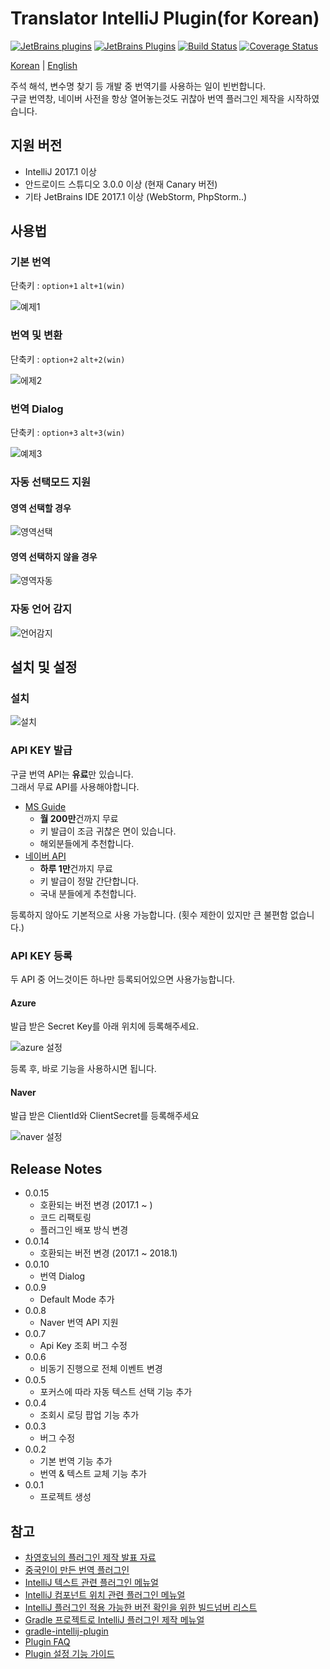 # Translator IntelliJ Plugin(for Korean)

[![JetBrains plugins](https://img.shields.io/jetbrains/plugin/d/Translator.svg)]()
[![JetBrains Plugins](https://img.shields.io/jetbrains/plugin/v/Translator.svg)]()
[![Build Status](https://travis-ci.org/jojoldu/translator.svg?branch=master)](https://travis-ci.org/jojoldu/translator)
[![Coverage Status](https://coveralls.io/repos/github/jojoldu/translator/badge.svg?branch=master)](https://coveralls.io/github/jojoldu/translator?branch=master)

[Korean](./README.md) | [English](./README_EN.md)  

주석 해석, 변수명 찾기 등 개발 중 번역기를 사용하는 일이 빈번합니다.  
구글 번역창, 네이버 사전을 항상 열어놓는것도 귀찮아 번역 플러그인 제작을 시작하였습니다.

## 지원 버전

* IntelliJ 2017.1 이상
* 안드로이드 스튜디오 3.0.0 이상 (현재 Canary 버전)
* 기타 JetBrains IDE 2017.1 이상 (WebStorm, PhpStorm..)

## 사용법

### 기본 번역

단축키 : ```option+1``` ```alt+1(win)```

![예제1](./images/번역.gif)

### 번역 및 변환

단축키 : ```option+2``` ```alt+2(win)```

![에제2](./images/변경.gif)

### 번역 Dialog

단축키 : ```option+3``` ```alt+3(win)```

![예제3](./images/dialog.gif)

### 자동 선택모드 지원

#### 영역 선택할 경우

![영역선택](./images/영역지정.gif)

#### 영역 선택하지 않을 경우

![영역자동](./images/영역자동.gif)


### 자동 언어 감지

![언어감지](./images/언어감지.gif)


## 설치 및 설정

### 설치

![설치](./images/설치.png)

### API KEY 발급

구글 번역 API는 **유료**만 있습니다.  
그래서 무료 API를 사용해야합니다.

* [MS Guide](http://docs.microsofttranslator.com/text-translate.html)
  * **월 200만**건까지 무료
  * 키 발급이 조금 귀찮은 면이 있습니다.
  * 해외분들에게 추천합니다.
* [네이버 API](http://blog.naver.com/PostView.nhn?blogId=killkimno&logNo=220647426967)
  * **하루 1만**건까지 무료
  * 키 발급이 정말 간단합니다.
  * 국내 분들에게 추천합니다.

등록하지 않아도 기본적으로 사용 가능합니다. (횟수 제한이 있지만 큰 불편함 없습니다.)

### API KEY 등록

두 API 중 어느것이든 하나만 등록되어있으면 사용가능합니다.

#### Azure  
발급 받은 Secret Key를 아래 위치에 등록해주세요.

![azure 설정](./images/azure설정.png)

등록 후, 바로 기능을 사용하시면 됩니다.

#### Naver  
발급 받은 ClientId와 ClientSecret를 등록해주세요

![naver 설정](./images/naver설정.png)

## Release Notes

* 0.0.15
  * 호환되는 버전 변경 (2017.1 ~ )
  * 코드 리팩토링
  * 플러그인 배포 방식 변경 
* 0.0.14
  * 호환되는 버전 변경 (2017.1 ~ 2018.1) 
* 0.0.10
  * 번역 Dialog
* 0.0.9
  * Default Mode 추가
* 0.0.8
  * Naver 번역 API 지원
* 0.0.7
  * Api Key 조회 버그 수정
* 0.0.6
  * 비동기 진행으로 전체 이벤트 변경
* 0.0.5
  * 포커스에 따라 자동 텍스트 선택 기능 추가
* 0.0.4
  * 조회시 로딩 팝업 기능 추가
* 0.0.3
  * 버그 수정
* 0.0.2
  * 기본 번역 기능 추가
  * 번역 & 텍스트 교체 기능 추가
* 0.0.1
  * 프로젝트 생성

## 참고

* [차영호님의 플러그인 제작 발표 자료](https://news.realm.io/kr/news/android-studio-plugin-development/)
* [중국인이 만든 번역 플러그인](https://github.com/YiiGuxing/TranslationPlugin)
* [IntelliJ 텍스트 관련 플러그인 메뉴얼](http://www.jetbrains.org/intellij/sdk/docs/tutorials/editor_basics/working_with_text.html)
* [IntelliJ 컴포넌트 위치 관련 플러그인 메뉴얼](http://www.jetbrains.org/intellij/sdk/docs/tutorials/editor_basics/coordinates_system.html)
* [IntelliJ 플러그인 적용 가능한 버전 확인을 위한 빌드넘버 리스트](https://www.jetbrains.com/intellij-repository/releases)
* [Gradle 프로젝트로 IntelliJ 플러그인 제작 메뉴얼](http://www.jetbrains.org/intellij/sdk/docs/tutorials/build_system/prerequisites.html)
* [gradle-intellij-plugin](https://github.com/JetBrains/gradle-intellij-plugin)
* [Plugin FAQ](http://www.jetbrains.org/intellij/sdk/docs/faq.html)
* [Plugin 설정 기능 가이드](http://corochann.com/intellij-plugin-development-introduction-applicationconfigurable-projectconfigurable-873.html)
